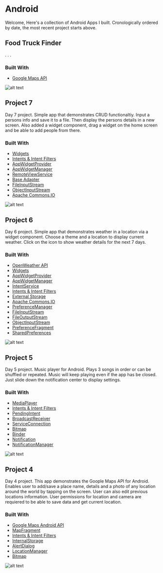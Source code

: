 # Android
Welcome, Here's a collection of Android Apps I built. Cronologically ordered by date, the most recent project starts above.


## Food Truck Finder
. . .

### Built With
* [Google Maps API](https://developers.google.com/maps/)


![alt text](https://www.noelfranceschi.com/android-apps/foodtruckfinder.png)



## Project 7
Day 7 project. Simple app that demonstrates CRUD functionaltiy. Input a persons info and save it to a file. Then display the persons details in a new screen. Also added a widget component, drag a widget on the home screen and be able to add people from there. 

### Built With
* [Widgets](https://developer.android.com/design/patterns/widgets.html)
* [Intents & Intent Filters](https://developer.android.com/guide/components/intents-filters.html)
* [AppWidgetProvider](https://developer.android.com/reference/android/appwidget/AppWidgetProvider.html)
* [AppWidgetManager](https://developer.android.com/reference/android/appwidget/AppWidgetManager.html)
* [RemoteViewService](https://developer.android.com/reference/android/widget/RemoteViewsService.html)
* [Base Adapter](https://developer.android.com/reference/android/widget/BaseAdapter.html)
* [FileInputStream](https://developer.android.com/reference/java/io/FileInputStream.html)
* [ObjectInputStream](https://developer.android.com/reference/java/io/ObjectInputStream.html)
* [Apache Commons.IO](http://mvnrepository.com/artifact/commons-io/commons-io)


![alt text](https://www.noelfranceschi.com/android-apps/p7.png)



## Project 6
Day 6 project. Simple app that demonstrates weather in a location via a widget component. Choose a theme and a location to display current weather. Click on the icon to show weather details for the next 7 days. 

### Built With
* [OpenWeather API](https://openweathermap.org/api)
* [Widgets](https://developer.android.com/design/patterns/widgets.html)
* [AppWidgetProvider](https://developer.android.com/reference/android/appwidget/AppWidgetProvider.html)
* [AppWidgetManager](https://developer.android.com/reference/android/appwidget/AppWidgetManager.html)
* [IntentService](https://developer.android.com/reference/android/app/IntentService.html)
* [Intents & Intent Filters](https://developer.android.com/guide/components/intents-filters.html)
* [External Storage](https://developer.android.com/guide/topics/data/data-storage.html)
* [Apache Commons.IO](http://mvnrepository.com/artifact/commons-io/commons-io)
* [PreferenceManager](https://developer.android.com/reference/android/preference/PreferenceManager.html)
* [FileInputStream](https://developer.android.com/reference/java/io/FileInputStream.html)
* [FileOutputStream](https://developer.android.com/reference/java/io/FileOutputStream.html)
* [ObjectInputStream](https://developer.android.com/reference/java/io/ObjectInputStream.html)
* [PreferenceFragment](https://developer.android.com/reference/android/preference/PreferenceFragment.html)
* [SharedPreferences](https://developer.android.com/reference/android/content/SharedPreferences.html)


![alt text](https://www.noelfranceschi.com/android-apps/p6.png)



## Project 5
Day 5 project. Music player for Android. Plays 3 songs in order or can be shuffled or repeated. Music will keep playing even if the app has be closed. Just slide down the notification center to display settings.

### Built With
* [MediaPlayer](https://developer.android.com/guide/topics/media/mediaplayer.html)
* [Intents & Intent Filters](https://developer.android.com/guide/components/intents-filters.html)
* [PendingIntent](https://developer.android.com/reference/android/app/PendingIntent.html)
* [BroadcastReceiver](https://developer.android.com/reference/android/content/BroadcastReceiver.html)
* [ServiceConnection](https://developer.android.com/reference/android/content/ServiceConnection.html)
* [Bitmap](https://developer.android.com/reference/android/graphics/Bitmap.html)
* [Binder](https://developer.android.com/reference/android/os/Binder.html)
* [Notification](https://developer.android.com/guide/topics/ui/notifiers/notifications.html)
* [NotificationManager](https://developer.android.com/reference/android/app/NotificationManager.html)



![alt text](https://www.noelfranceschi.com/android-apps/p5.png)



## Project 4
Day 4 project. This app demonstrates the Goople Maps API for Android. Enables user to add/save a place name, details and a photo of any location around the world by tapping on the screen. User can also edit previous locations information. User permissions for location and camera are requiered to be able to save data and get current location.

### Built With
* [Google Maps Android API](https://developers.google.com/maps/documentation/android-api/)
* [MapFragment](https://developers.google.com/android/reference/com/google/android/gms/maps/MapFragment)
* [Intents & Intent Filters](https://developer.android.com/guide/components/intents-filters.html)
* [InternalStorage](https://developer.android.com/training/basics/data-storage/files.html)
* [AlertDialog](https://developer.android.com/reference/android/app/AlertDialog.html)
* [LocationManager](https://developer.android.com/reference/android/location/LocationManager.html)
* [Bitmap](https://developer.android.com/reference/android/graphics/Bitmap.html)



![alt text](https://www.noelfranceschi.com/android-apps/p4.png)
